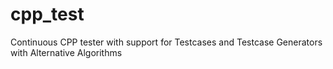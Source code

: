 # cpp_test
Continuous CPP tester with support for Testcases and Testcase Generators with Alternative Algorithms 

